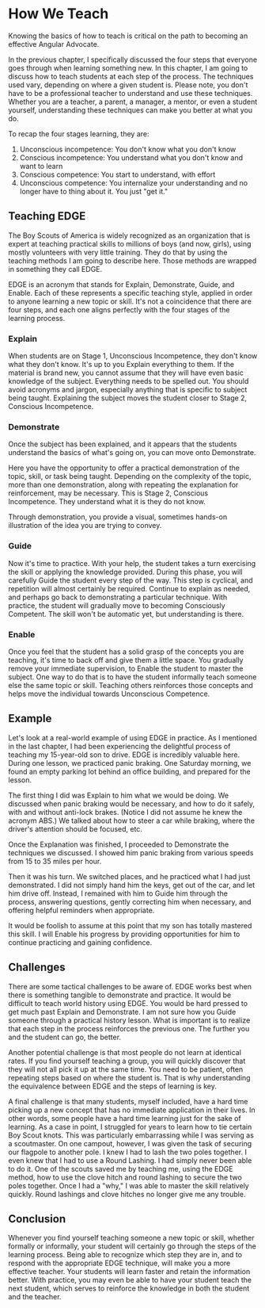 # How We Teach

Knowing the basics of how to teach is critical on the path to becoming an effective Angular Advocate.

In the previous chapter, I specifically discussed the four steps that everyone goes through when learning something new. In this chapter, I am going to discuss how to teach students at each step of the process. The techniques used vary, depending on where a given student is. Please note, you don't have to be a professional teacher to understand and use these techniques. Whether you are a teacher, a parent, a manager, a mentor, or even a student yourself, understanding these techniques can make you better at what you do.

To recap the four stages learning, they are:

1. Unconscious incompetence: You don't know what you don't know
2. Conscious incompetence: You understand what you don't know and want to learn
3. Conscious competence: You start to understand, with effort
4. Unconscious competence: You internalize your understanding and no longer have to thing about it. You just "get it."

## Teaching EDGE

The Boy Scouts of America is widely recognized as an organization that is expert at teaching practical skills to millions of boys (and now, girls), using mostly volunteers with very little training. They do that by using the teaching methods I am going to describe here. Those methods are wrapped in something they call EDGE.

EDGE is an acronym that stands for Explain, Demonstrate, Guide, and Enable. Each of these represents a specific teaching style, applied in order to anyone learning a new topic or skill. It's not a coincidence that there are four steps, and each one aligns perfectly with the four stages of the learning process.

### Explain

When students are on Stage 1, Unconscious Incompetence, they don't know what they don't know. It's up to you Explain everything to them. If the material is brand new, you cannot assume that they will have even basic knowledge of the subject. Everything needs to be spelled out. You should avoid acronyms and jargon, especially anything that is specific to subject being taught. Explaining the subject moves the student closer to Stage 2, Conscious Incompetence.

### Demonstrate

Once the subject has been explained, and it appears that the students understand the basics of what's going on, you can move onto Demonstrate.

Here you have the opportunity to offer a practical demonstration of the topic, skill, or task being taught. Depending on the complexity of the topic, more than one demonstration, along with repeating the explanation for reinforcement, may be necessary. This is Stage 2, Conscious Incompetence. They understand what it is they do not know.

Through demonstration, you provide a visual, sometimes hands-on illustration of the idea you are trying to convey.

### Guide

Now it's time to practice. With your help, the student takes a turn exercising the skill or applying the knowledge provided. During this phase, you will carefully Guide the student every step of the way. This step is cyclical, and repetition will almost certainly be required. Continue to explain as needed, and perhaps go back to demonstrating a particular technique. With practice, the student will gradually move to becoming Consciously Competent. The skill won't be automatic yet, but understanding is there.

### Enable

Once you feel that the student has a solid grasp of the concepts you are teaching, it's time to back off and give them a little space. You gradually remove your immediate supervision, to Enable the student to master the subject. One way to do that is to have the student informally teach someone else the same topic or skill. Teaching others reinforces those concepts and helps move the individual towards Unconscious Competence.

## Example

Let's look at a real-world example of using EDGE in practice. As I mentioned in the last chapter, I had been experiencing the delightful process of teaching my 15-year-old son to drive. EDGE is incredibly valuable here. During one lesson, we practiced panic braking. One Saturday morning, we found an empty parking lot behind an office building, and prepared for the lesson.

The first thing I did was Explain to him what we would be doing. We discussed when panic braking would be necessary, and how to do it safely, with and without anti-lock brakes. (Notice I did not assume he knew the acronym ABS.) We talked about how to steer a car while braking, where the driver's attention should be focused, etc.

Once the Explanation was finished, I proceeded to Demonstrate the techniques we discussed. I showed him panic braking from various speeds from 15 to 35 miles per hour.

Then it was his turn. We switched places, and he practiced what I had just demonstrated. I did not simply hand him the keys, get out of the car, and let him drive off. Instead, I remained with him to Guide him through the process, answering questions, gently correcting him when necessary, and offering helpful reminders when appropriate.

It would be foolish to assume at this point that my son has totally mastered this skill. I will Enable his progress by providing opportunities for him to continue practicing and gaining confidence.

## Challenges

There are some tactical challenges to be aware of. EDGE works best when there is something tangible to demonstrate and practice. It would be difficult to teach world history using EDGE. You would be hard pressed to get much past Explain and Demonstrate. I am not sure how you Guide someone through a practical history lesson. What is important is to realize that each step in the process reinforces the previous one. The further you and the student can go, the better.

Another potential challenge is that most people do not learn at identical rates. If you find yourself teaching a group, you will quickly discover that they will not all pick it up at the same time. You need to be patient, often repeating steps based on where the student is. That is why understanding the equivalence between EDGE and the steps of learning is key.

A final challenge is that many students, myself included, have a hard time picking up a new concept that has no immediate application in their lives. In other words, some people have a hard time learning just for the sake of learning. As a case in point, I struggled for years to learn how to tie certain Boy Scout knots. This was particularly embarrassing while I was serving as a scoutmaster. On one campout, however, I was given the task of securing our flagpole to another pole. I knew I had to lash the two poles together. I even knew that I had to use a Round Lashing. I had simply never been able to do it. One of the scouts saved me by teaching me, using the EDGE method, how to use the clove hitch and round lashing to secure the two poles together. Once I had a "why," I was able to master the skill relatively quickly. Round lashings and clove hitches no longer give me any trouble.

## Conclusion

Whenever you find yourself teaching someone a new topic or skill, whether formally or informally, your student will certainly go through the steps of the learning process. Being able to recognize which step they are in, and to respond with the appropriate EDGE technique, will make you a more effective teacher. Your students will learn faster and retain the information better. With practice, you may even be able to have your student teach the next student, which serves to reinforce the knowledge in both the student and the teacher.
